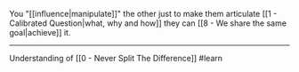 You "[[influence|manipulate]]" the other just to make them articulate [[1 - Calibrated Question|what, why and how]] they can [[8 - We share the same goal|achieve]] it.

---

Understanding of [[0 - Never Split The Difference]] #learn 